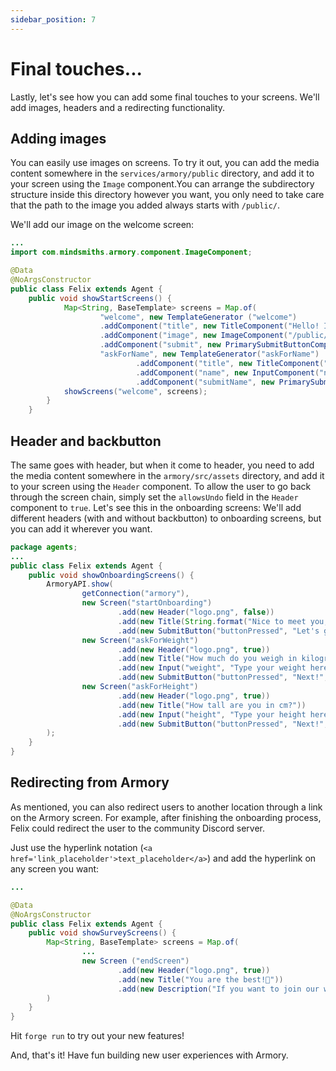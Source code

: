 ```yaml
---
sidebar_position: 7
---
```


# Final touches...

Lastly, let's see how you can add some final touches to your screens. We'll add images, headers and a redirecting functionality.

## Adding images

You can easily use images on screens. To try it out, you can add the media content somewhere in the `services/armory/public` directory, 
and add it to your screen using the `Image` component.You can arrange the subdirectory structure inside this directory however you want, 
you only need to take care that the path to the image you added always starts with `/public/`.

We'll add our image on the welcome screen:

```java title="java/agents/Felix.java"
...
import com.mindsmiths.armory.component.ImageComponent;

@Data
@NoArgsConstructor
public class Felix extends Agent {
    public void showStartScreens() {
            Map<String, BaseTemplate> screens = Map.of(
                    "welcome", new TemplateGenerator ("welcome")      
                    .addComponent("title", new TitleComponent("Hello! I’m Felix and I’m here to help you find the best workout plan for you. Ready?"))
                    .addComponent("image", new ImageComponent("/public/JogaPuppy.png"))  
                    .addComponent("submit", new PrimarySubmitButtonComponent("Cool, let's go!", "askForName")),
                    "askForName", new TemplateGenerator("askForName")
                            .addComponent("title", new TitleComponent("Okay, first, tell me your name? :)"))
                            .addComponent("name", new InputComponent("name", "Type your name here", true))
                            .addComponent("submitName", new PrimarySubmitButtonComponent("submitName", "Done, next!", "completed")));
            showScreens("welcome", screens);
        }
    }
```

## Header and backbutton

The same goes with header, but when it come to header, you need to add the media content somewhere in the `armory/src/assets` directory, 
and add it to your screen using the `Header` component. 
To allow the user to go back through the screen chain, simply set the `allowsUndo` field in the `Header` component to `true`. 
Let's see this in the onboarding screens:
We'll add different headers (with and without backbutton) to onboarding screens, but you can add it wherever you want.

```java titile="agents/Felix.java"
package agents;
...
public class Felix extends Agent {
    public void showOnboardingScreens() {
        ArmoryAPI.show(
                getConnection("armory"),
                new Screen("startOnboarding")
                        .add(new Header("logo.png", false))
                        .add(new Title(String.format("Nice to meet you, %s! To make a workout plan just for you, I have a few question.\nReady? 💪", name)))
                        .add(new SubmitButton("buttonPressed", "Let's go!", "askForWeight")),
                new Screen("askForWeight")
                        .add(new Header("logo.png", true))
                        .add(new Title("How much do you weigh in kilograms?"))
                        .add(new Input("weight", "Type your weight here", "number"))
                        .add(new SubmitButton("buttonPressed", "Next!", "askForHeight")),
                new Screen("askForHeight")
                        .add(new Header("logo.png", true))
                        .add(new Title("How tall are you in cm?"))
                        .add(new Input("height", "Type your height here", "number"))
                        .add(new SubmitButton("buttonPressed", "Next!", "finishOnboarding"))
        );
    }
}
```

## Redirecting from Armory

As mentioned, you can also redirect users to another location through a link on the Armory screen.
For example, after finishing the onboarding process, Felix could redirect the user to the community Discord server.

Just use the hyperlink notation (`<a href='link_placeholder'>text_placeholder</a>`) and add the hyperlink on any screen you want:

```java title="java/agents/Felix.java"
...

@Data
@NoArgsConstructor
public class Felix extends Agent {
    public void showSurveyScreens() {
        Map<String, BaseTemplate> screens = Map.of(
                ...
                new Screen ("endScreen")
                        .add(new Header("logo.png", true))
                        .add(new Title("You are the best!💜"))
                        .add(new Description("If you want to join our workout group on Discord, here is a <a href='https://discord.com/invite/mindsmiths'>link</a> !"))
        )
    }
}
```

Hit `forge run` to try out your new features!

And, that's it! Have fun building new user experiences with Armory. 